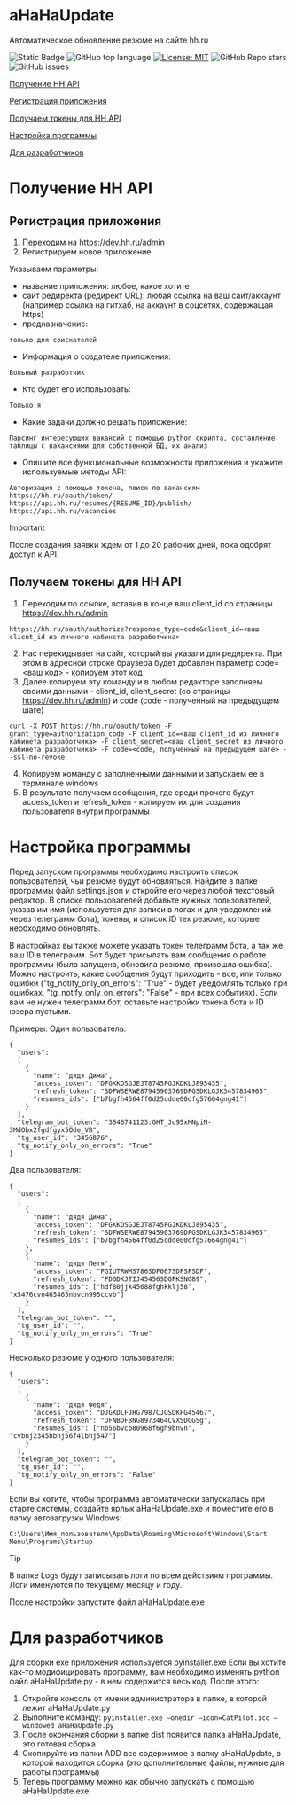 # aHaHaUpdate
Автоматическое обновление резюме на сайте hh.ru

![Static Badge](https://img.shields.io/badge/diemonic1-aHaHaUpdate-aHaHaUpdate)
![GitHub top language](https://img.shields.io/github/languages/top/diemonic1/aHaHaUpdate)
[![License: MIT](https://img.shields.io/badge/License-MIT-yellow.svg)](https://opensource.org/licenses/MIT)
![GitHub Repo stars](https://img.shields.io/github/stars/diemonic1/aHaHaUpdate)
![GitHub issues](https://img.shields.io/github/issues/diemonic1/aHaHaUpdate)

[Получение HH API](#Получение-HH-API)

[Регистрация приложения](#Регистрация-приложения)

[Получаем токены для HH API](#Получаем-токены-для-HH-API)

[Настройка программы](#Настройка-программы)

[Для разработчиков](#Для-разработчиков)

# Получение HH API
## Регистрация приложения
1) Переходим на https://dev.hh.ru/admin 
2) Регистрируем новое приложение

Указываем параметры:
- название приложения: 
любое, какое хотите
- сайт редиректа (редирект URL): 
любая ссылка на ваш сайт/аккаунт (например ссылка на гитхаб, на аккаунт в соцсетях, содержащая https)
- предназначение: 

```только для соискателей```
- Информация о создателе приложения: 

```Вольный разработчик```
- Кто будет его использовать: 

```Только я```
- Какие задачи должно решать приложение: 

```Парсинг интересующих вакансий с помощью python скрипта, составление таблицы с вакансиями для собственной БД, их анализ```
- Опишите все функциональные возможности приложения и укажите используемые методы API:

```
Авторизация с помощью токена, поиск по вакансиям
https://hh.ru/oauth/token/
https://api.hh.ru/resumes/{RESUME_ID}/publish/
https://api.hh.ru/vacancies
```

> [!IMPORTANT]
> После создания заявки ждем от 1 до 20 рабочих дней, пока одобрят доступ к API.

## Получаем токены для HH API
1) Переходим по ссылке, вставив в конце ваш client_id со страницы https://dev.hh.ru/admin 

```https://hh.ru/oauth/authorize?response_type=code&client_id=<ваш client_id из личного кабинета разработчика>```

2) Нас перекидывает на сайт, который вы указали для редиректа. При этом в адресной строке браузера будет добавлен параметр code=<ваш код> - копируем этот код
3) Далее копируем эту команду и в любом редакторе заполняем своими данными - client_id, client_secret (со страницы https://dev.hh.ru/admin) и code (code - полученный на предыдущем шаге)
```
curl -X POST https://hh.ru/oauth/token -F grant_type=authorization_code -F client_id=<ваш client_id из личного кабинета разработчика> -F client_secret=<ваш client_secret из личного кабинета разработчика> -F code=<code, полученный на предыдущем шаге> --ssl-no-revoke
```
4) Копируем команду с заполненными данными и запускаем ее в терминале windows
5) В результате получаем сообщения, где среди прочего будут access_token и refresh_token - копируем их для создания пользователя внутри программы

# Настройка программы
Перед запуском программы необходимо настроить список пользователей, чьи резюме будут обновляться. Найдите в папке программы файл settings.json и откройте его через любой текстовый редактор. В списке пользователей добавьте нужных пользователей, указав им имя (используется для записи в логах и для уведомлений через телеграмм бота), токены, и список ID тех резюме, которые необходимо обновлять.

В настройках вы также можете указать токен телеграмм бота, а так же ваш ID в телеграмм. Бот будет присылать вам сообщения о работе программы (была запущена, обновила резюме, произошла ошибка). Можно настроить, какие сообщения будут приходить - все, или только ошибки ("tg_notify_only_on_errors": "True" - будет уведомлять только при ошибках, "tg_notify_only_on_errors": "False" - при всех событиях). Если вам не нужен телеграмм бот, оставьте настройки токена бота и ID юзера пустыми.

Примеры:
Один пользователь:
```
{
  "users":
  [
    {
      "name": "дядя Дима",
      "access_token": "DFGKKOSGJEJT8745FGJKDKLJ895435",
      "refresh_token": "SDFWSERWE87945903769DFGSDKLGJK3457834965",
      "resumes_ids": ["b7bgfh4564ff0d25cdde00dfg57664gng41"]
    }
  ],
  "telegram_bot_token": "3546741123:GHT_Jq95xMNpiM-3MdObx2fgdfgyx5Ode_VB",
  "tg_user_id": "3456876",
  "tg_notify_only_on_errors": "True"
}
```
Два пользователя:
```
{
  "users":
  [
    {
      "name": "дядя Дима",
      "access_token": "DFGKKOSGJEJT8745FGJKDKLJ895435",
      "refresh_token": "SDFWSERWE87945903769DFGSDKLGJK3457834965",
      "resumes_ids": ["b7bgfh4564ff0d25cdde00dfg57664gng41"]
    },
    {
      "name": "дядя Петя",
      "access_token": "FGIUTRWMS786SDF067SDFSFSDF",
      "refresh_token": "FDGDKJTIJ45456SDGFKSNG89",
      "resumes_ids": ["hdf80jjk45688fghkklj58", "x5476cvn465465nbvcn995ccvb"]
    }
  ],
  "telegram_bot_token": "",
  "tg_user_id": "",
  "tg_notify_only_on_errors": "True"
}
```
Несколько резюме у одного пользователя:
```
{
  "users":
  [
    {
      "name": "дядя Федя",
      "access_token": "DJGKDLFJHG7987CJGSDKFG45467",
      "refresh_token": "DFNBDFBNG8973464CVXSDGGSg",
      "resumes_ids": ["nb56bvcb80968f6gh9bnvn", "cvbnj2345bbhj56f4lbhj547"]
    }
  ],
  "telegram_bot_token": "",
  "tg_user_id": "",
  "tg_notify_only_on_errors": "False"
}
```

Если вы хотите, чтобы программа автоматически запускалась при старте системы, создайте ярлык aHaHaUpdate.exe и поместите его в папку автозагрузки Windows:
```
C:\Users\Имя_пользователя\AppData\Roaming\Microsoft\Windows\Start Menu\Programs\Startup
```

> [!TIP]
> В папке Logs будут записывать логи по всем действиям программы. Логи именуются по текущему месяцу и году.

После настройки запустите файл aHaHaUpdate.exe

# Для разработчиков
Для сборки exe приложения используется pyinstaller.exe
Если вы хотите как-то модифицировать программу, вам необходимо изменять python файл aHaHaUpdate.py - в нем содержится весь код.
После этого:
1. Откройте консоль от имени администратора в папке, в которой лежит aHaHaUpdate.py
2. Выполните команду: ```pyinstaller.exe —onedir —icon=CatPilot.ico —windowed aHaHaUpdate.py```
3. После окончания сборки в папке dist появится папка aHaHaUpdate, это готовая сборка
4. Скопируйте из папки ADD все содержимое в папку aHaHaUpdate, в которой находится сборка (это дополнительные файлы, нужные для работы программы)
5. Теперь программу можно как обычно запускать с помощью aHaHaUpdate.exe
